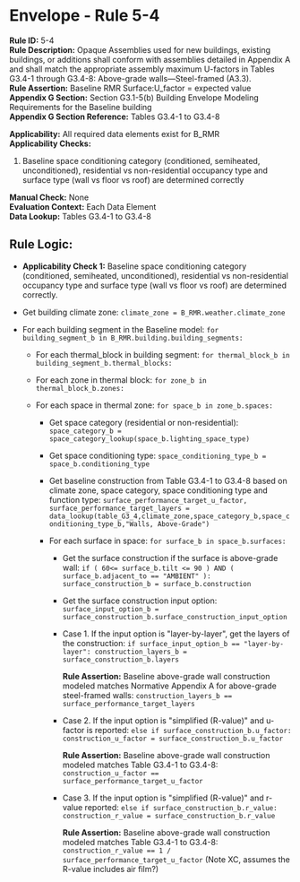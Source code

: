 
# Envelope - Rule 5-4

**Rule ID:** 5-4  
**Rule Description:** Opaque Assemblies used for new buildings, existing buildings, or additions shall conform with assemblies detailed in Appendix A and shall match the appropriate assembly maximum U-factors in Tables G3.4-1 through G3.4-8: Above-grade walls—Steel-framed (A3.3).  
**Rule Assertion:** Baseline RMR Surface:U_factor = expected value  
**Appendix G Section:** Section G3.1-5(b) Building Envelope Modeling Requirements for the Baseline building  
**Appendix G Section Reference:** Tables G3.4-1 to G3.4-8  

**Applicability:** All required data elements exist for B_RMR  
**Applicability Checks:**  

  1. Baseline space conditioning category (conditioned, semiheated, unconditioned), residential vs non-residential occupancy type and surface type (wall vs floor vs roof) are determined correctly  

**Manual Check:** None  
**Evaluation Context:** Each Data Element  
**Data Lookup:** Tables G3.4-1 to G3.4-8  

## Rule Logic:  

- **Applicability Check 1:** Baseline space conditioning category (conditioned, semiheated, unconditioned), residential vs non-residential occupancy type and surface type (wall vs floor vs roof) are determined correctly.  

- Get building climate zone: ```climate_zone = B_RMR.weather.climate_zone```  

- For each building segment in the Baseline model: ```for building_segment_b in B_RMR.building.building_segments:```  

  - For each thermal_block in building segment: ```for thermal_block_b in building_segment_b.thermal_blocks:```  

  - For each zone in thermal block: ```for zone_b in thermal_block_b.zones:```  

  - For each space in thermal zone: ```for space_b in zone_b.spaces:```  

    - Get space category (residential or non-residential): ```space_category_b = space_category_lookup(space_b.lighting_space_type)```  

    - Get space conditioning type: ```space_conditioning_type_b = space_b.conditioning_type```  

    - Get baseline construction from Table G3.4-1 to G3.4-8 based on climate zone, space category, space conditioning type and function type: ```surface_performance_target_u_factor, surface_performance_target_layers = data_lookup(table_G3_4,climate_zone,space_category_b,space_conditioning_type_b,"Walls, Above-Grade")```  

    - For each surface in space: ```for surface_b in space_b.surfaces:```  

      - Get the surface construction if the surface is above-grade wall: ```if ( 60<= surface_b.tilt <= 90 ) AND ( surface_b.adjacent_to == "AMBIENT" ): surface_construction_b = surface_b.construction```  

      - Get the surface construction input option: ```surface_input_option_b = surface_construction_b.surface_construction_input_option```  

      - Case 1. If the input option is "layer-by-layer", get the layers of the construction: ```if surface_input_option_b == "layer-by-layer": construction_layers_b = surface_construction_b.layers```  

        **Rule Assertion:** Baseline above-grade wall construction modeled matches Normative Appendix A for above-grade steel-framed walls: ```construction_layers_b == surface_performance_target_layers```  

      - Case 2. If the input option is "simplified (R-value)" and u-factor is reported: ```else if surface_construction_b.u_factor: construction_u_factor = surface_construction_b.u_factor```  

        **Rule Assertion:** Baseline above-grade wall construction modeled matches Table G3.4-1 to G3.4-8: ```construction_u_factor == surface_performance_target_u_factor```  

      - Case 3. If the input option is "simplified (R-value)" and r-value reported: ```else if surface_construction_b.r_value: construction_r_value = surface_construction_b.r_value```  

        **Rule Assertion:** Baseline above-grade wall construction modeled matches Table G3.4-1 to G3.4-8: ```construction_r_value == 1 / surface_performance_target_u_factor```  (Note XC, assumes the R-value includes air film?)
